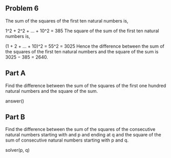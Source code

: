 ## Problem 6 

The sum of the squares of the first ten natural numbers is,

1^2 + 2^2 + ... + 10^2 = 385 The square of the sum of the first ten natural numbers is,

(1 + 2 + ... + 10)^2 = 55^2 = 3025 Hence the difference between the sum of the squares of the first ten natural numbers and the square of the sum is 3025 − 385 = 2640.

## Part A

Find the difference between the sum of the squares of the first one hundred natural numbers and the square of the sum.

answer()

## Part B

Find the difference between the sum of the squares of the consecutive natural numbers starting with and p and ending at q and the square of the sum of consecutive natural numbers starting with p and q.

solver(p, q)